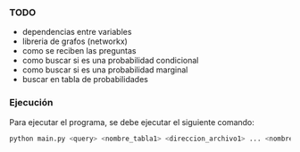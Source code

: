
### TODO

- dependencias entre variables
- libreria de grafos (networkx)
- como se reciben las preguntas
- como buscar si es una probabilidad condicional
- como buscar si es una probabilidad marginal
- buscar en tabla de probabilidades

### Ejecución

Para ejecutar el programa, se debe ejecutar el siguiente comando:

```bash	
python main.py <query> <nombre_tabla1> <direccion_archivo1> ... <nombre_tablaN> <direccion_archivoN>
```